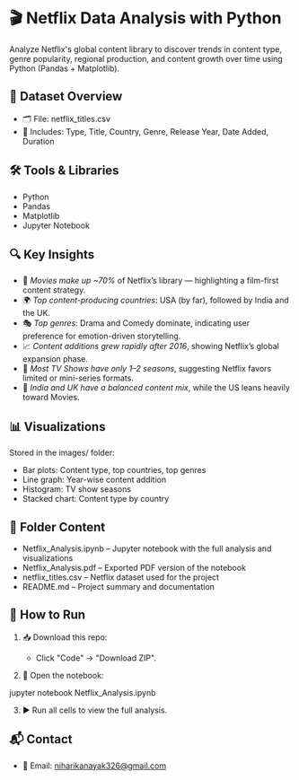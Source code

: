 # 🎬 Netflix Data Analysis with Python

Analyze Netflix's global content library to discover trends in content type, genre popularity, regional production, and content growth over time using Python (Pandas + Matplotlib).

## 📁 Dataset Overview
- 🗂 File: netflix_titles.csv
- 🧾 Includes: Type, Title, Country, Genre, Release Year, Date Added, Duration

## 🛠 Tools & Libraries

- Python
- Pandas
- Matplotlib
- Jupyter Notebook

## 🔍 Key Insights

- 🎥 *Movies make up ~70%* of Netflix’s library — highlighting a film-first content strategy.
- 🌍 *Top content-producing countries*: USA (by far), followed by India and the UK.
- 🎭 *Top genres*: Drama and Comedy dominate, indicating user preference for emotion-driven storytelling.
- 📈 *Content additions grew rapidly after 2016*, showing Netflix’s global expansion phase.
- 📏 *Most TV Shows have only 1–2 seasons*, suggesting Netflix favors limited or mini-series formats.
- 🧩 *India and UK have a balanced content mix*, while the US leans heavily toward Movies.

## 📊 Visualizations
Stored in the images/ folder:
- Bar plots: Content type, top countries, top genres
- Line graph: Year-wise content addition
- Histogram: TV show seasons
- Stacked chart: Content type by country

## 📁 Folder Content

- Netflix_Analysis.ipynb – Jupyter notebook with the full analysis and visualizations  
- Netflix_Analysis.pdf – Exported PDF version of the notebook  
- netflix_titles.csv – Netflix dataset used for the project  
- README.md – Project summary and documentation

## 🚀 How to Run

1. 📥 Download this repo:
   - Click "Code" → "Download ZIP".

2. 🧪 Open the notebook:

jupyter notebook Netflix_Analysis.ipynb

3. ▶ Run all cells to view the full analysis.


## 📬 Contact
- 📧 Email: niharikanayak326@gmail.com


